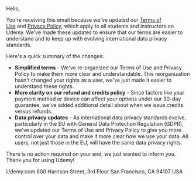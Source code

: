 Hello,

You're receiving this email because we've updated our [Terms of Use](https://www.udemy.com/terms/) and [Privacy Policy](https://www.udemy.com/terms/privacy/), which apply to all students and instructors on Udemy. We've made these updates to ensure that our terms are easier to understand and to keep up with evolving international data privacy standards.

Here's a quick summary of the changes:

-   **Simplified terms** - We've re-organized our Terms of Use and Privacy Policy to make them more clear and understandable. This reorganization hasn't changed your rights as a user, we've just made it easier to understand these rights.
-   **More clarity on our refund and credits policy** - Since factors like your payment method or device can affect your options under our 30-day guarantee, we've added additional detail about when we issue credits versus refunds.
-   **Data privacy updates** - As international data privacy standards evolve, particularly in the EU with General Data Protection Regulation (GDPR), we've updated our Terms of Use and Privacy Policy to give you more control over your data and make it more clear how we use your data. All users, not just those in the EU, will have the same data privacy rights.

There is no action required on your end, we just wanted to inform you. Thank you for using Udemy!

 

Udemy.com 600 Harrison Street, 3rd Floor San Francisco, CA 94107 USA
